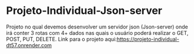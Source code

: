 # Projeto-Individual-Json-server
Projeto no qual devemos desenvolver um servidor json (Json-server) onde irá conter 3 rotas com 4+ dados nas quais o usuário poderá realizar o GET, POST, PUT, DELETE.
Link para o projeto aqui:https://projeto-individual-dt57.onrender.com
